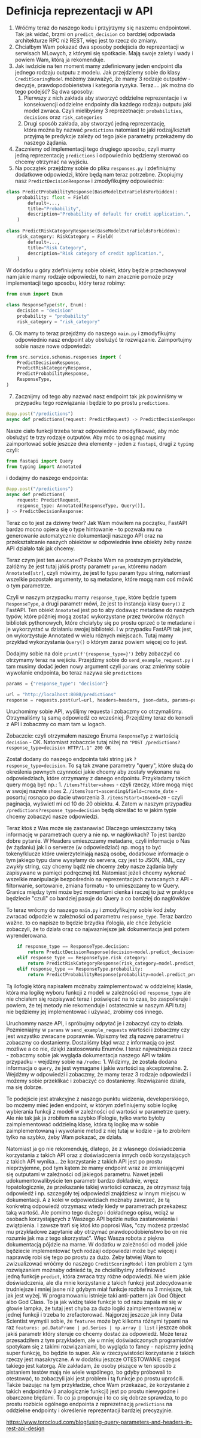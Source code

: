 # Definicja reprezentacji w API

1. Wróćmy teraz do naszego kodu i przyjrzymy się naszemu endpointowi. Tak jak widać, brzmi on `predict_decision` co bardziej odpowiada architekturze RPC niż REST, więc jest to rzecz do zmiany. 
2. Chciałbym Wam pokazać dwa sposoby podejścia do reprezentacji w serwisach MLowych, z którymi się spotkacie. Mają swoje zalety i wady i powiem Wam, którą ja rekomenduje.
3. Jak iwdzicie na ten moment mamy zdefiniowany jeden endpoint dla jednego rodzaju outputu z modelu. Jak przejdziemy sobie do klasy `CreditScoringModel` możemy zauważyć, że mamy 3 rodzaje outputów - decyzje, prawdopodobieństwa i kategoria ryzyka. Teraz.... jak można do tego podejść? Są dwa sposoby:
	1. Pierwszy z nich zakłada aby stworzyć oddzielne reprezentacje i w konsekwencji oddzielne endpointy dla każdego rodzaju outputu jaki model zwraca. Czyli mielibyśmy 3 reprezetnacje: `probabilities`, `decisions` oraz `risk_categories`
	2. Drugi sposób zakłada, aby stworzyć jedną reprezentację, która można by nazwać `predictions` natomiast to jaki rodzaj/kształt przyjmą te predykcje zależy od tego jakie parametry przekażemy do naszego żądania.
4. Zaczniemy od implementacji tego drugiego sposobu, czyli mamy jedną reprezentację `predictions` i odpowiednio będziemy sterować co chcemy otrzymać na wyjściu.
5. Na początek przejdźmy sobie do pliku `responses.py` i zdefiniujmy dodatkowe odpowiedzi, które będą nam teraz potrzebne. Zkopiujmy nasz `PredictDecisionResponse` i zmodyfikujmy odpowiednio:

```python
class PredictProbabilityResponse(BaseModelExtraFieldsForbidden):  
    probability: float = Field(  
        default=...,  
        title="Probability",  
        description="Probability of default for credit application.",  
    )  
  
class PredictRiskCategoryResponse(BaseModelExtraFieldsForbidden):  
    risk_category: RiskCategory = Field(  
        default=...,  
        title="Risk Category",  
        description="Risk category of credit application.",  
    )
```

W dodatku u góry zdefiniujemy sobie obiekt, który będzie przechowywał nam jakie mamy rodzaje odpowiedzi, to nam znacznie pomoże przy implementacji tego sposobu, który teraz robimy:

```python
from enum import Enum

class ResponseType(str, Enum):  
    decision = "decision"  
    probability = "probability"  
    risk_category = "risk_category"
```

6. Ok mamy to teraz przejdźmy do naszego `main.py` i zmodyfikujmy odpowiednio nasz endpoint aby obsłużyć te rozwiązanie. Zaimportujmy sobie nasze nowe odpowiedzi:

```python
from src.service.schemas.responses import (  
    PredictDecisionResponse,  
    PredictRiskCategoryResponse,  
    PredictProbabilityResponse,  
    ResponseType,
)
```

7. Zacznijmy od tego aby nazwać nasz endpoint tak jak powinniśmy w przypadku tego rozwiązania i będzie to po prostu `predictions`.

```python
@app.post("/predictions")  
async def predictions(request: PredictRequest) -> PredictDecisionResponse:
```

Nasze ciało funkcji trzeba teraz odpowiednio zmodyfikować, aby móc obsłużyć te trzy rodzaje outputów. Aby móc to osiągnąć musimy zaimportować sobie jeszcze dwa elementy - jeden z `fastapi`, drugi z `typing` czyli:

```python
from fastapi import Query
from typing import Annotated
```

i dodajmy do naszego endpointa:

```python
@app.post("/predictions")
async def predictions(
    request: PredictRequest,
    response_type: Annotated[ResponseType, Query()],
) -> PredictDecisionResponse:
```

Teraz co to jest za dziwny twór? Jak Wam mówiłem na początku, FastAPI bardzo mocno opiera się o type hintowanie - to pozwala mu na generowanie automatycznie dokumentacji naszego API oraz na przekształcanie naszych obiektów w odpowiednie inne obiekty żeby nasze API działało tak jak chcemy. 

Teraz czym jest ten `Annotated`? Pokaże Wam na prostszym przykładzie, załóżmy że jest tutaj jakiś prosty parametr `param`, któremu nadam `Annotated[str]`, czyli mówimy, że jest to typu param typu string, natomiast wszelkie pozostałe argumenty, to są metadane, które mogą nam coś mówić o tym parametrze.

Czyli w naszym przypadku mamy `response_type`, które będzie typem `ResponseType`, a drugi parametr mówi, że jest to instancja klasy `Query()` z FastAPI. Ten obiekt `Annotated` jest po to aby dodawąc metadane do naszych typów, które później mogą zostać wykorzystane przez twórców różnych bibliotek pythonowych, które chciałyby się po prostu oprzeć o te metadane i je wykorzystać w działaniu swojej biblioteki. I w przypadku FastAPI tak jest, on wykorzystuje Annotated w wielu różnych miejscach. Tutaj mamy przykład wykorzystania `Query()` o którym zaraz powiem więcej co to jest.

Dodajmy sobie na dole `print(f'{response_type=}')` żeby zobaczyć co otrzymamy teraz na wejściu. Przejdźmy sobie do `send_example_request.py` i tam musimy dodać jeden nowy argument czyli `params` oraz zmieńmy sobie wywołanie endpointa, bo teraz nazywa sie `predictions`

```python
params = {"response_type": "decision"}

url = "http://localhost:8080/predictions"
response = requests.post(url=url, headers=headers, json=data, params=params)
```

Uruchomimy sobie API, wyślijmy requesta i zobaczmy co otrzymaliśmy. Otrzymaliśmy tą samą odpowiedź co wcześniej. Przejdźmy teraz do konsoli z API i zobaczmy co mam tam w logach.

Zobaczcie:  czyli otrzymałem naszego Enuma `ResponseTyp` z wartością `decision` - OK.
Natomiast zobaczcie tutaj niżej na `"POST /predictions?response_type=decision HTTP/1.1" 200 OK`

Został dodany do naszego endpointa taki string jak `?response_type=decision`. To są tak zwane parametry "query", które służą do określenia pewnych czynności jakie chcemy aby zostały wykonane na odpowiedziach, które otrzymamy z danego endpointu.
Przykładamy takich query mogą być np.:
	1. `/items?filter=shoes` - czyli rzeczy, które mogą mięc w swojej nazwie `shoes`
	2. `/items?sort=ascending&field=create_date` - posortuj rosnąco po dacie utworzenia
	3. `/items?start=10&end=20` - czyli paginacja, wyświetl mi od 10 do 20 obiektu. 
	4. Zatem w naszym przypadku `/predictions?response_type=decision` będą określać to w jakim typie chcemy zobaczyć nasze odpowiedzi.

Teraz ktoś z Was może się zastanawiać  Dlaczego umieszczamy taką informację w parametrach query a nie np. w nagłówkach? To jest bardzo dobre pytanie. W Headers umieszczamy metadane, czyli informacje o Nas (w żądaniu) jak i o serverze (w odpowiedziać) np. mogą to być tokeny/klucze które uwierzytelniają naszą osobę, dodatkowe informacje o tym jakiego typu dane wysyłamy do servera, czy jest to JSON, XML, czy zwykły string, czy chcemy bądź nie chcemy żeby nasze żądania były zapisywane w pamięci podręcznej itd. Natomiast jeżeli chcemy wykonać wszelkie manipulacje bezpośrednio na reprezentacjach zwracanych z API - filtorwanie, sortowanie, zmiana formatu - to umieszczamy to w Query. Granica między tymi może być momentami cienka i raczej to już w praktyce będziecie "czuli" co bardziej pasuje do Query a co bardziej do nagłówków.

To teraz wrócmy do naszego `main.py` i zmodyfikujmy sobie kod żeby zwracać odpodzie w zależności od parametru `response_type`. Teraz bardzo ważne. to co napisze to będzie brzydka ifologia, ale chce żebyście zobaczyli, że to działa oraz co najwazniejsze jak dokumentacja jest potem wyrenderowana. 
```python
    if response_type == ResponseType.decision:
        return PredictDecisionResponse(decision=model.predict_decision(request.to_dataframe())[0])
    elif response_type == ResponseType.risk_category:
        return PredictRiskCategoryResponse(risk_category=model.predict_risk_category(request.to_dataframe())[0])
    elif response_type == ResponseType.probability:
        return PredictProbabilityResponse(probability=model.predict_proba(request.to_dataframe())[0])
```

Tą ilofogię którą napisałem możnaby zaimplementować w oddzielnej klasie, która ma logikę wyboru funkcji z modeli w zależności od `response_type` ale nie chciałem się rozpisywać teraz i poświęcać na to czas, bo zaspoileruje i powiem, że tej metody nie rekomenduje i ostatecznie w naszym API tutaj nie będziemy jej implementować i używać, zrobimy coś innego. 

Uruchommy nasze API, i spróbujmy odpytać je i zobaczyć czy to działa. Pozmieniajmy w `params` w `send_example_requests` wartości i zobaczmy czy jest wszystko zwracane poprawnie. Wpiszmy też złą nazwę parametru i zobaczmy co dostaniemy. Dostaliśmy błąd wraz z informacją co jest mozliwe a co nie, dzięki zastosowaniu Enumów. I teraz najważniejsza rzecz - zobaczmy sobie jak wygląda dokumentacja naszego API w takim przypadku - wejdźmy sobie na `/redoc`: 
	1. Widzimy, że została dodana informacja o `query`, że jest wymagane i jakie wartości są akceptowalne.
	2. Wejdźmy w odpowiedzi i zobaczmy, że mamy teraz 3 rodzaje odpowiedzi i możemy sobie przeklikać i zobaczyć co dostaniemy. Rozwiązanie działa, ma się dobrze.

Te podejście jest atrakcyjne z naszego punktu widzenia, developerskiego, bo możemy mieć jeden endpoint, w którym zdefiniujemy sobie logikę wybierania funkcji z modeli w zależności od wartości w parametrze query. Ale nie tak jak ja zrobiłem na szybko IFologie, tylko warto byłoby zaimplementować oddzielną klasę, która tą logikę ma w sobie zaimplementowaną i wywołanie metod z niej tutaj w kodzie - ja to zrobiłem tylko na szybko, żeby Wam pokazać, ze działa. 

Natomiast ja go nie rekomenduję, dlatego, że z własnego doświadczenia korzystania z takich API oraz z doświadczenia innych osób korzystających z takich API wynika... że korzystanie z takich API jest po prostu nieprzyjemne, pod tym kątem że mamy endpoint wraz ze zmieniającymi się outputami w zależności od jakiegoś parametru. Nawet jeżeli udokumentowalibyście ten parametr bardzo dokładnie, wręcz łopatologicznie, że przekazanie takiej wartości oznacza, że otrzymasz tają odpowiedź i np. szczegóły tej odpowiedzi znajdziesz w innym miejscu w dokumentacji. A z kolei w odpowiedziach możnaby zawrzeć, że tą konkretną odpowiedź otrzymasz wtedy kiedy w parametrach przekażesz taką wartość. Ale pomimo tego dużego i dokładnego opisu, wciąż w osobach korzystających z Waszego API będzie nutka zastanowienia i zwiątpienia. I zawsze trafi się ktoś kto poprosi Was, "czy możesz przesłać mu przykładowe zapytanie aby otrzymać prawdopodobieństwo bo on nie rozumie jak ma z tego skorzystać". Więc Wasza robota z piękna dokumentacją pójdzie na marne. W dodatku w zależności od modeli jakie bęðziecie implementować tych rodzaji odpowiedzi może być więcej i naprawdę robi się tego po prostu za dużo. Żeby łatwiej Wam to zwizualizować wróćmy do naszego `CreditScoringModel` i ten problem z tym rozwiązaniem możnaby odnieść ta, że chcielibyśmy zdefiniować jedną funkcje `predict`, która zwraca trzy różne odpowiedzi. Nie wiem jakie doświadczenia, ale dla mnie korzystanie z takich funkcji jest zdecydowanie trudniejsze i mniej jasne niż gdybym miał funkcje rozbite na 3 mniejsze, tak jak jest wyżej. W programowaniu istnieje taki anti-pattern jak God Object albo God Class. To ja jak widzę takie funkcje to od razu zapala mi się w głowie lampka, że tutaj jest chyba za dużo logiki zaimplementowanej w jednej funkcji i trzeba to zrefactorować. Najgorzej jeszcze jak inny Data Scientist wymyśli sobie, że `features` może być kilkoma różnymi typami na raz 
`features: pd.DataFrame | pd.Series | np.array | list` i jeszcze obok jakiś parametr który steruje co chcemy dostać za odpowiedź. Może teraz przesadziłem z tym przykładem, ale u mniej doświadczonych programistów spotykam się z takimi rozwiązaniami, bo wygląda to fancy - napiszmy jedną super funkcję, bo będzie to super. Ale w rzeczywistości korzystanie z takich rzeczy jest masakryczne. A w dodatku jeszcze OTESTOWANIE czegoś takiego jest katorgą. Ale zakładam, że osoby piszące w ten sposób z pistaniem testów mają nie wiele wspólnego, bo gdyby próbowali to otestować, to zobaczyli jaki jest problem i tą funkcje po prostu uprościli. Także bazując na tym przykładzie, chce Wam przekazać, że korzystanie z takich endpointów (i analogicznie funkcji) jest po prostu niewygodne i obarczone błędami. To co ja proponuje i to co się dobrze sprawdza, to po prostu rozbicie ogólnego endpointa z reprezetnacją `predictions` na oddzielne endpointy i określenie reprezentacji bardziej precyzyjnie.


https://www.torocloud.com/blog/using-query-parameters-and-headers-in-rest-api-design

